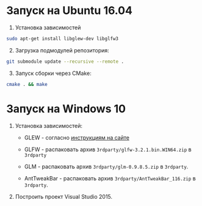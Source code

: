 # Запуск на Ubuntu 16.04

1. Установка зависимостей
```bash
sudo apt-get install libglew-dev libglfw3
```

2. Загрузка подмодулей репозитория:
```bash
git submodule update --recursive --remote .
```

3. Запуск сборки через CMake:
```bash
cmake . && make
```


# Запуск на Windows 10

1. Установка зависимостей:

    * GLEW - согласно [инструкциям на сайте](http://glew.sourceforge.net/install.html)

    * GLFW - распаковать архив `3rdparty/glfw-3.2.1.bin.WIN64.zip` в `3rdparty`

    * GLM - распаковать архив `3rdparty/glm-0.9.8.5.zip` в `3rdparty`.

    * AntTweakBar - распаковать архив `3rdparty/AntTweakBar_116.zip` в `3rdparty`.

2. Построить проект Visual Studio 2015.

